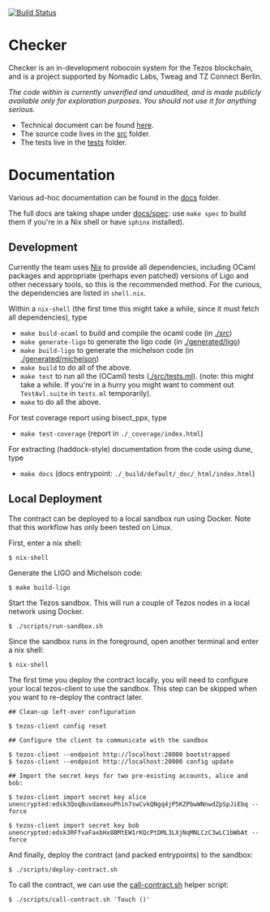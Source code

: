 [![Build Status](https://github.com/tezos-checker/huxian/workflows/CI/badge.svg)](https://github.com/tezos-checker/huxian/actions)

# Checker

Checker is an in-development robocoin system for the Tezos blockchain,
and is a project supported by Nomadic Labs, Tweag and TZ Connect
Berlin.

*The code within is currently unverified and unaudited, and is made
publicly available only for exploration purposes. You should not use
it for anything serious.*

* Technical document can be found [here](https://hackmd.io/teMO2x9PRRy1iTBtrSMBvA?view).
* The source code lives in the [src](./src) folder.
* The tests live in the [tests](./tests) folder.

# Documentation

Various ad-hoc documentation can be found in the [docs](./docs) folder. 

The full docs are taking shape under [docs/spec](./docs/spec): use `make spec` to build them if you're in a Nix shell or have `sphinx` installed).

## Development

Currently the team uses [Nix](https://nixos.org/) to provide all dependencies, including OCaml packages and appropriate (perhaps even patched) versions of Ligo and other necessary tools, so this is the recommended method. For the curious, the dependencies are listed in `shell.nix`.

Within a `nix-shell` (the first time this might take a while, since it must fetch all dependencies), type

* `make build-ocaml` to build and compile the ocaml code (in [./src](./src))
* `make generate-ligo` to generate the ligo code (in [./generated/ligo](./generated/ligo))
* `make build-ligo` to generate the michelson code (in [./generated/michelson](./generated/michelson))
* `make build` to do all of the above.
* `make test` to run all the (OCaml) tests ([./src/tests.ml](./src/tests.ml)). (note: this might take a while. If you're in a hurry you might want to comment out `TestAvl.suite` in `tests.ml` temporarily).
* `make` to do all the above.

For test coverage report using bisect_ppx, type
*  `make test-coverage` (report in `./_coverage/index.html`)

For extracting (haddock-style) documentation from the code using dune, type
*  `make docs` (docs entrypoint: `./_build/default/_doc/_html/index.html`)

## Local Deployment

The contract can be deployed to a local sandbox run using Docker. Note that this workflow has only been tested on Linux.

First, enter a nix shell:
```console
$ nix-shell
```

Generate the LIGO and Michelson code:

```console
$ make build-ligo
```

Start the Tezos sandbox. This will run a couple of Tezos nodes in a local network using Docker.

```console
$ ./scripts/run-sandbox.sh
```

Since the sandbox runs in the foreground, open another terminal and enter a nix shell:
```console
$ nix-shell
```

The first time you deploy the contract locally, you will need to configure your local tezos-client to use the sandbox. This step can be skipped when you want to
re-deploy the contract later.

```console
## Clean-up left-over configuration

$ tezos-client config reset

## Configure the client to communicate with the sandbox

$ tezos-client --endpoint http://localhost:20000 bootstrapped
$ tezos-client --endpoint http://localhost:20000 config update

## Import the secret keys for two pre-existing accounts, alice and bob:

$ tezos-client import secret key alice unencrypted:edsk3QoqBuvdamxouPhin7swCvkQNgq4jP5KZPbwWNnwdZpSpJiEbq --force

$ tezos-client import secret key bob unencrypted:edsk3RFfvaFaxbHx8BMtEW1rKQcPtDML3LXjNqMNLCzC3wLC1bWbAt --force
```

And finally, deploy the contract (and packed entrypoints) to the sandbox:

```console
$ ./scripts/deploy-contract.sh
```

To call the contract, we can use the [call-contract.sh](./scripts/call-contract.sh) helper script:

```console
$ ./scripts/call-contract.sh 'Touch ()'
```
